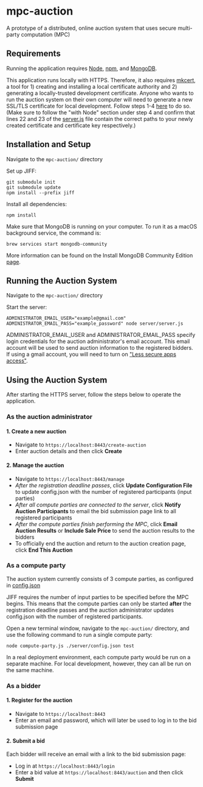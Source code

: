 # mpc-auction
A prototype of a distributed, online auction system that uses secure multi-party computation (MPC)

## Requirements
Running the application requires [Node](https://nodejs.org/en/), [npm](https://www.npmjs.com/), and [MongoDB](https://docs.mongodb.com/manual/administration/install-community/).

This application runs locally with HTTPS. Therefore, it also requires [mkcert](https://github.com/FiloSottile/mkcert), a tool for 1) creating and installing a local certificate authority and 2) generating a locally-trusted development certificate. Anyone who wants to run the auction system on their own computer will need to generate a new SSL/TLS certificate for local development. Follow steps 1-4 [here](https://web.dev/how-to-use-local-https/#setup) to do so. (Make sure to follow the "with Node" section under step 4 and confirm that lines 22 and 23 of the [server.js](server/server.js) file contain the correct paths to your newly created certificate and certificate key respectively.)

## Installation and Setup
Navigate to the ```mpc-auction/``` directory

Set up JIFF:
```
git submodule init
git submodule update
npm install --prefix jiff
```

Install all dependencies:
```
npm install
```

Make sure that MongoDB is running on your computer. To run it as a macOS background service, the command is:
```
brew services start mongodb-community
```
More information can be found on the Install MongoDB Community Edition [page](https://docs.mongodb.com/manual/administration/install-community/).

## Running the Auction System
Navigate to the ```mpc-auction/``` directory

Start the server:
```
ADMINISTRATOR_EMAIL_USER="example@gmail.com" ADMINISTRATOR_EMAIL_PASS="example_password" node server/server.js
```
ADMINISTRATOR_EMAIL_USER and ADMINISTRATOR_EMAIL_PASS specify login credentials for the auction administrator's email account. This email account will be used to send auction information to the registered bidders. If using a gmail account, you will need to turn on ["Less secure apps access"](https://support.google.com/accounts/answer/6010255?hl=en#zippy=%2Cif-less-secure-app-access-is-on-for-your-account).

## Using the Auction System
After starting the HTTPS server, follow the steps below to operate the application.

### As the auction administrator

#### 1. Create a new auction

* Navigate to `https://localhost:8443/create-auction`
* Enter auction details and then click **Create**

#### 2. Manage the auction

* Navigate to `https://localhost:8443/manage`
* *After the registration deadline passes*, click **Update Configuration File** to update config.json with the number of registered participants (input parties)
* *After all compute parties are connected to the server*, click **Notify Auction Participants** to email the bid submission page link to all registered participants 
* *After the compute parties finish performing the MPC*, click **Email Auction Results** or **Include Sale Price** to send the auction results to the bidders
* To officially end the auction and return to the auction creation page, click **End This Auction**

### As a compute party

The auction system currently consists of 3 compute parties, as configured in [config.json](server/config.json)

JIFF requires the number of input parties to be specified before the MPC begins. This means that the compute parties can only be started **after** the registration deadline passes and the auction administrator updates config.json with the number of registered participants.

Open a new terminal window, navigate to the ```mpc-auction/``` directory, and use the following command to run a single compute party:
```
node compute-party.js ./server/config.json test
```

In a real deployment environment, each compute party would be run on a separate machine. For local development, however, they can all be run on the same machine.

### As a bidder

#### 1. Register for the auction

* Navigate to `https://localhost:8443`
* Enter an email and password, which will later be used to log in to the bid submission page

#### 2. Submit a bid

Each bidder will receive an email with a link to the bid submission page:
* Log in at `https://localhost:8443/login`
* Enter a bid value at `https://localhost:8443/auction` and then click **Submit**